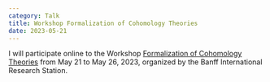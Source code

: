 ```yaml
---
category: Talk
title: Workshop Formalization of Cohomology Theories
date: 2023-05-21
---
```


I will participate online to the Workshop
[Formalization of Cohomology Theories](https://www.birs.ca/events/2023/5-day-workshops/23w5124)
from May 21 to May 26, 2023, organized by the Banff International Research Station.